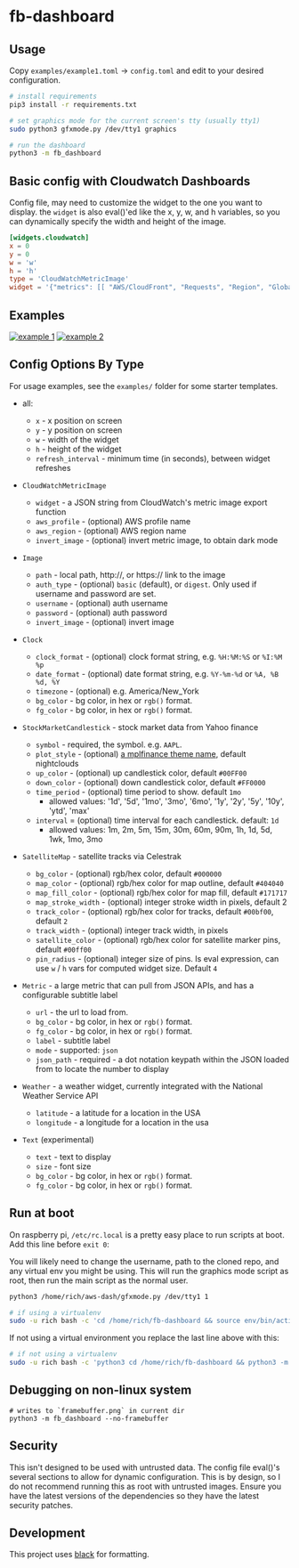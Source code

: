 # fb-dashboard

## Usage

Copy `examples/example1.toml` -> `config.toml` and edit to your desired configuration.

```bash
# install requirements
pip3 install -r requirements.txt

# set graphics mode for the current screen's tty (usually tty1)
sudo python3 gfxmode.py /dev/tty1 graphics

# run the dashboard
python3 -m fb_dashboard
```

## Basic config with Cloudwatch Dashboards
Config file, may need to customize the widget to the one you want to display. the `widget` is also eval()'ed like the x, y, w, and h variables, so you can dynamically specify the width and height of the image.

```toml
[widgets.cloudwatch]
x = 0
y = 0
w = 'w'
h = 'h'
type = 'CloudWatchMetricImage'
widget = '{"metrics": [[ "AWS/CloudFront", "Requests", "Region", "Global", "DistributionId", "YOUR_DISTRIBUTION_ID_HERE" ]],"view": "timeSeries","stacked": false,"stat": "Sum","period": 900, "width": w, "height": h,"start": "-PT72H", "end": "P0D", "timezone": "-0400"}'
```

## Examples
[![example 1](examples/example1.toml.png)](examples/example1.toml)
[![example 2](examples/example2.toml.png)](examples/example2.toml)

## Config Options By Type
For usage examples, see the `examples/` folder for some starter templates.

- all:
  - `x` - x position on screen
  - `y` - y position on screen
  - `w` - width of the widget
  - `h` - height of the widget
  - `refresh_interval` - minimum time (in seconds), between widget refreshes
- `CloudWatchMetricImage`
  - `widget` - a JSON string from CloudWatch's metric image export function
  - `aws_profile` - (optional) AWS profile name
  - `aws_region` - (optional) AWS region name
  - `invert_image` - (optional) invert metric image, to obtain dark mode
- `Image`
  - `path` - local path, http://, or https:// link to the image
  - `auth_type` - (optional) `basic` (default), or `digest`. Only used if username and password are set.
  - `username` - (optional) auth username
  - `password` - (optional) auth password
  - `invert_image` - (optional) invert image
- `Clock`
  - `clock_format` - (optional) clock format string, e.g. `%H:%M:%S` or `%I:%M %p`
  - `date_format` - (optional) date format string, e.g. `%Y-%m-%d` or `%A, %B %d, %Y`
  - `timezone` - (optional) e.g. America/New_York
  - `bg_color` - bg color, in hex or `rgb()` format.
  - `fg_color` - bg color, in hex or `rgb()` format.
- `StockMarketCandlestick` - stock market data from Yahoo finance
  - `symbol` - required, the symbol. e.g. `AAPL`.
  - `plot_style` - (optional) [a mplfinance theme name](https://github.com/matplotlib/mplfinance/blob/master/examples/styles.ipynb), default nightclouds
  - `up_color` - (optional) up candlestick color, default `#00FF00`
  - `down_color` - (optional) down candlestick color, default `#FF0000`
  - `time_period` - (optional) time period to show. default `1mo`
    - allowed values: '1d', '5d', '1mo', '3mo', '6mo', '1y', '2y', '5y', '10y', 'ytd', 'max'
  - `interval` = (optional) time interval for each candlestick. default:  `1d`
    - allowed values: 1m, 2m, 5m, 15m, 30m, 60m, 90m, 1h, 1d, 5d, 1wk, 1mo, 3mo
- `SatelliteMap` - satellite tracks via Celestrak
  - `bg_color` - (optional) rgb/hex color, default `#000000`
  - `map_color` - (optional) rgb/hex color for map outline, default `#404040`
  - `map_fill_color` - (optional) rgb/hex color for map fill, default `#171717`
  - `map_stroke_width` - (optional) integer stroke width in pixels, default 2
  - `track_color` - (optional) rgb/hex color for tracks, default `#00bf00`, default `2`
  - `track_width` - (optional) integer track width, in pixels
  - `satellite_color` - (optional) rgb/hex color for satellite marker pins, default `#00ff00`
  - `pin_radius` - (optional) integer size of pins. Is eval expression, can use `w` / `h` vars for computed widget size. Default `4`
- `Metric` - a large metric that can pull from JSON APIs, and has a configurable subtitle label
  - `url` - the url to load from.
  - `bg_color` - bg color, in hex or `rgb()` format.
  - `fg_color` - bg color, in hex or `rgb()` format.
  - `label` - subtitle label
  - `mode` - supported: `json`
  - `json_path` - required - a dot notation keypath within the JSON loaded from to locate the number to display
- `Weather` - a weather widget, currently integrated with the National Weather Service API
  - `latitude` - a latitude for a location in the USA
  - `longitude` - a longitude for a location in the usa

- `Text` (experimental)
  - `text` - text to display
  - `size` - font size
  - `bg_color` - bg color, in hex or `rgb()` format.
  - `fg_color` - bg color, in hex or `rgb()` format.

## Run at boot

On raspberry pi, `/etc/rc.local` is a pretty easy place to run scripts at boot. Add this line before `exit 0`:

You will likely need to change the username, path to the cloned repo, and any virtual env you might be using. This will run the graphics mode script as root, then run the main script as the normal user.

```bash
python3 /home/rich/aws-dash/gfxmode.py /dev/tty1 1

# if using a virtualenv
sudo -u rich bash -c 'cd /home/rich/fb-dashboard && source env/bin/activate && python3 -m fb_dashboard'
```

If not using a virtual environment you replace the last line above with this:
```bash
# if not using a virtualenv
sudo -u rich bash -c 'python3 cd /home/rich/fb-dashboard && python3 -m fb_dashboard'
```

## Debugging on non-linux system
```
# writes to `framebuffer.png` in current dir
python3 -m fb_dashboard --no-framebuffer
```

## Security
This isn't designed to be used with untrusted data. The config file eval()'s several sections to allow for dynamic configuration. This is by design, so I do not recommend running this as root with untrusted images. Ensure you have the latest versions of the dependencies so they have the latest security patches.

## Development

This project uses [black](https://black.readthedocs.io/en/stable/the_black_code_style/current_style.html) for formatting.
